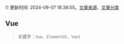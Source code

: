 :alarm_clock: 更新时间: 2024-09-07 18:38:55。[文章来源](/README.md)、[文章分类](/TAGS.md)

## Vue


> 关键字：`Vue`、`ElementUI`、`Vant`



